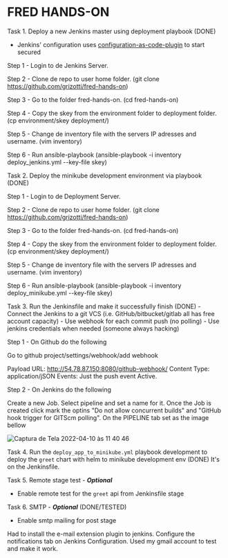 # FRED HANDS-ON

Task 1. Deploy a new Jenkins master using deployment playbook (DONE)
 
 - Jenkins' configuration uses [configuration-as-code-plugin](https://github.com/jenkinsci/configuration-as-code-plugin/blob/master/README.md) to start secured

Step 1 - Login to de Jenkins Server.

Step 2 - Clone de repo to user home folder. (git clone https://github.com/grizotti/fred-hands-on)

Step 3 - Go to the folder fred-hands-on. (cd fred-hands-on)

Step 4 - Copy the skey from the environment folder to deployment folder. (cp environment/skey deployment/)

Step 5 - Change de inventory file with the servers IP adresses and username. (vim inventory)

Step 6 - Run ansible-playbook (ansible-playbook -i inventory deploy_jenkins.yml --key-file skey)


Task 2. Deploy the minikube development environment via playbook (DONE)

Step 1 - Login to de Deployment Server.

Step 2 - Clone de repo to user home folder. (git clone https://github.com/grizotti/fred-hands-on)

Step 3 - Go to the folder fred-hands-on. (cd fred-hands-on)

Step 4 - Copy the skey from the environment folder to deployment folder. (cp environment/skey deployment/)

Step 5 - Change de inventory file with the servers IP adresses and username. (vim inventory)

Step 6 - Run ansible-playbook (ansible-playbook -i inventory deploy_minikube.yml --key-file skey)

Task 3. Run the Jenkinsfile and make it successfully finish (DONE)
    - Connect the Jenkins to a git VCS (i.e. GitHub/bitbucket/gitlab 
      all has free account capacity) 
    - Use webhook for each commit push (no polling) 
    - Use jenkins credentials when needed (someone always hacking)

Step 1 - On Github do the following 
 
Go to github project/settings/webhook/add webhook

Payload URL: http://54.78.87.150:8080/github-webhook/
Content Type: application/jSON
Events: Just the push event
Active.

Step 2 - On Jenkins do the following

Create a new Job.
Select pipeline and set a name for it.
Once the Job is created click mark the optins "Do not allow concurrent builds" and "GitHub hook trigger for GITScm polling".
On the PIPELINE tab set as the image bellow


![Captura de Tela 2022-04-10 às 11 40 46](https://user-images.githubusercontent.com/95439855/162624839-57c1dc30-8f26-4579-874b-349c4e96997a.png)


Task 4. Run the `deploy_app_to_minikube.yml` playbook development to deploy the `greet` chart with helm to minikube development env (DONE)
   It's on the Jenkinsfile.

Task 5. Remote stage test - ***Optional***
   - Enable remote test for the `greet` api from Jenkinsfile stage

Task 6. SMTP - ***Optional*** (DONE/TESTED)
   - Enable smtp mailing for post stage

   Had to install the e-mail extension plugin to jenkins.
   Configure the notifications tab on Jenkins Configuration.
   Used my gmail account to test and make it work.
